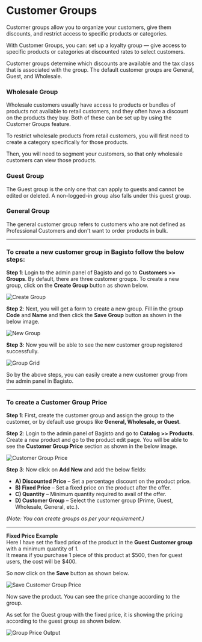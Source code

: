 # Customer Groups

Customer groups allow you to organize your customers, give them discounts, and restrict access to specific products or categories. 

With Customer Groups, you can: set up a loyalty group — give access to specific products or categories at discounted rates to select customers.

Customer groups determine which discounts are available and the tax class that is associated with the group. The default customer groups are General, Guest, and Wholesale.

### Wholesale Group

Wholesale customers usually have access to products or bundles of products not available to retail customers, and they often have a discount on the products they buy. Both of these can be set up by using the Customer Groups feature.

To restrict wholesale products from retail customers, you will first need to create a category specifically for those products. 

Then, you will need to segment your customers, so that only wholesale customers can view those products.

### Guest Group 

The Guest group is the only one that can apply to guests and cannot be edited or deleted. A non-logged-in group also falls under this guest group.

### General Group 

The general customer group refers to customers who are not defined as Professional Customers and don't want to order products in bulk.

---

### To create a new customer group in Bagisto follow the below steps:

**Step 1**: Login to the admin panel of Bagisto and go to **Customers >> Groups**. By default, there are three customer groups. To create a new group, click on the **Create Group** button as shown below.  

<img src="/images/customer/createGroup.png" alt="Create Group" />

**Step 2**: Next, you will get a form to create a new group. Fill in the group **Code** and **Name** and then click the **Save Group** button as shown in the below image.  

<img src="/images/customer/newGroup.png" alt="New Group" />

**Step 3**: Now you will be able to see the new customer group registered successfully.  

<img src="/images/customer/groupGrid.png" alt="Group Grid" />

So by the above steps, you can easily create a new customer group from the admin panel in Bagisto. 

---

### To create a Customer Group Price

**Step 1**: First, create the customer group and assign the group to the customer, or by default use groups like **General, Wholesale, or Guest**.

**Step 2**: Login to the admin panel of Bagisto and go to **Catalog >> Products**. Create a new product and go to the product edit page. You will be able to see the **Customer Group Price** section as shown in the below image.  

<img src="/images/customer/customerPrice.png" alt="Customer Group Price" />

**Step 3**: Now click on **Add New** and add the below fields:  

- **A) Discounted Price** – Set a percentage discount on the product price.  
- **B) Fixed Price** – Set a fixed price on the product after the offer.  
- **C) Quantity** – Minimum quantity required to avail of the offer.  
- **D) Customer Group** – Select the customer group (Prime, Guest, Wholesale, General, etc.).  

*(Note: You can create groups as per your requirement.)*  

---

**Fixed Price Example**  
Here I have set the fixed price of the product in the **Guest Customer group** with a minimum quantity of 1.  
It means if you purchase 1 piece of this product at $500, then for guest users, the cost will be $400.  

So now click on the **Save** button as shown below.  

<img src="/images/customer/groupPrice.png" alt="Save Customer Group Price" />

Now save the product. You can see the price change according to the group.  

As set for the Guest group with the fixed price, it is showing the pricing according to the guest group as shown below.  

<img src="/images/customer/priceOutput.png" alt="Group Price Output" />
